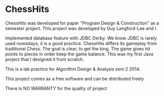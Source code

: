 ChessHits
=========
ChessHits was developed for paper "Program Design & Construction" as a semester project. This project was developed by Guy Langford-Lee and I.

Implemented database feature with JDBC Derby. We know JDBC is rarely used nowadays; it is a good practice. ChessHits differs its gameplay from traditional Chess. The goal is clear, to get the king. The game gives hit points to pieces in order keep the game balance. This was my first Java project that I designed it from scratch. 
<p>This is a lab practice for Algorithm Design & Analysis sem 2 2014.</p>
<p>This project comes as a free software and can be distributed freely</p>
<p>There is NO WARRANTY for the quality of project</p>
